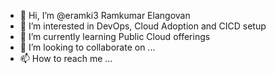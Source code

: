 - 👋 Hi, I’m @eramki3 Ramkumar Elangovan
- 👀 I’m interested in DevOps, Cloud Adoption and CICD setup
- 🌱 I’m currently learning Public Cloud offerings
- 💞️ I’m looking to collaborate on ...
- 📫 How to reach me ...

<!---
eramki3/eramki3 is a ✨ special ✨ repository because its `README.md` (this file) appears on your GitHub profile.
You can click the Preview link to take a look at your changes.
--->
